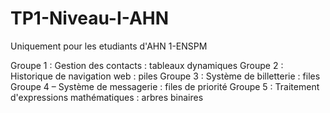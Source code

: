 # TP1-Niveau-I-AHN
Uniquement pour les etudiants d'AHN 1-ENSPM

Groupe 1 : Gestion des contacts : tableaux dynamiques
Groupe 2 : Historique de navigation web : piles
Groupe 3 : Système de billetterie : files
Groupe 4 – Système de messagerie : files de priorité
Groupe 5 : Traitement d'expressions mathématiques : arbres
binaires
